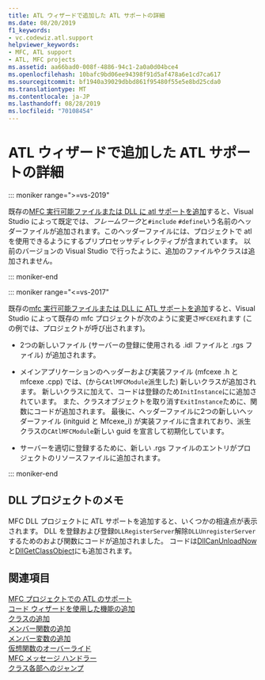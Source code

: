 ```yaml
---
title: ATL ウィザードで追加した ATL サポートの詳細
ms.date: 08/20/2019
f1_keywords:
- vc.codewiz.atl.support
helpviewer_keywords:
- MFC, ATL support
- ATL, MFC projects
ms.assetid: aa66bad0-008f-4886-94c1-2a0a0d04bce4
ms.openlocfilehash: 10bafc9bd06ee94398f91d5af478a6e1cd7ca617
ms.sourcegitcommit: bf1940a39029dbbd861f95480f55e5e8bd25cda0
ms.translationtype: MT
ms.contentlocale: ja-JP
ms.lasthandoff: 08/28/2019
ms.locfileid: "70108454"
---
```

# <a name="details-of-atl-support-added-by-the-atl-wizard"></a>ATL ウィザードで追加した ATL サポートの詳細

::: moniker range=">=vs-2019"

既存の[MFC 実行可能ファイルまたは DLL に atl サポートを追加](../../mfc/reference/adding-atl-support-to-your-mfc-project.md)すると、Visual Studio によって既定では、*フレームワーク*と`#include` `#define`いう名前のヘッダーファイルが追加されます。このヘッダーファイルには、プロジェクトで atl を使用できるようにするプリプロセッサディレクティブが含まれています。 以前のバージョンの Visual Studio で行ったように、追加のファイルやクラスは追加されません。

::: moniker-end

::: moniker range="<=vs-2017"

既存の[mfc 実行可能ファイルまたは DLL に ATL サポートを追加](../../mfc/reference/adding-atl-support-to-your-mfc-project.md)すると、Visual Studio によって既存の mfc プロジェクトが次のように変更さ`MFCEXE`れます (この例では、プロジェクトが呼び出されます)。

- 2つの新しいファイル (サーバーの登録に使用される .idl ファイルと .rgs ファイル) が追加されます。

- メインアプリケーションのヘッダーおよび実装ファイル (mfcexe .h と mfcexe .cpp) では、(から`CAtlMFCModule`派生した) 新しいクラスが追加されます。 新しいクラスに加えて、コードは登録のため`InitInstance`にに追加されています。 また、クラスオブジェクトを取り消す`ExitInstance`ために、関数にコードが追加されます。 最後に、ヘッダーファイルに2つの新しいヘッダーファイル (initguid と Mfcexe_i) が実装ファイルに含まれており、派生クラスの`CAtlMFCModule`新しい guid を宣言して初期化しています。

- サーバーを適切に登録するために、新しい .rgs ファイルのエントリがプロジェクトのリソースファイルに追加されます。

::: moniker-end

## <a name="notes-for-dll-projects"></a>DLL プロジェクトのメモ

MFC DLL プロジェクトに ATL サポートを追加すると、いくつかの相違点が表示されます。 DLL を登録および登録`DLLRegisterServer`解除`DLLUnregisterServer`するためのおよび関数にコードが追加されました。 コードは[DllCanUnloadNow](../../atl/reference/catldllmodulet-class.md#dllcanunloadnow)と[DllGetClassObject](../../atl/reference/catldllmodulet-class.md#dllgetclassobject)にも追加されます。

## <a name="see-also"></a>関連項目

[MFC プロジェクトでの ATL のサポート](../../mfc/reference/adding-atl-support-to-your-mfc-project.md)<br/>
[コード ウィザードを使用した機能の追加](../../ide/adding-functionality-with-code-wizards-cpp.md)<br/>
[クラスの追加](../../ide/adding-a-class-visual-cpp.md)<br/>
[メンバー関数の追加](../../ide/adding-a-member-function-visual-cpp.md)<br/>
[メンバー変数の追加](../../ide/adding-a-member-variable-visual-cpp.md)<br/>
[仮想関数のオーバーライド](../../ide/overriding-a-virtual-function-visual-cpp.md)<br/>
[MFC メッセージ ハンドラー](../../mfc/reference/adding-an-mfc-message-handler.md)<br/>
[クラス各部へのジャンプ](../../ide/navigate-code-cpp.md)
